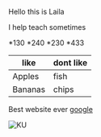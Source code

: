 Hello this is Laila

I help teach sometimes 

*130
*240
*230
*433

| like         | dont like |
|--------------|-----------|
|  Apples      | fish      | 
| Bananas      | chips     | 

Best website ever [google](www.google.com)

![KU](https://marafiegroup.com/images/Kuwait-University1.jpg)